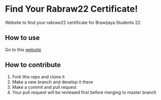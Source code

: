 # Find Your Rabraw22 Certificate!

Website to find your rabraw22 certificate for Brawijaya Students 22.

## How to use

Go to this [website](https://devanfer02.github.io/find_your_rabraw22_certi)

## How to contribute
1. Fork this repo and clone it
2. Make a new branch and develop it there
2. Make a commit and pull request
3. Your pull request will be reviewed first before merging to master branch
